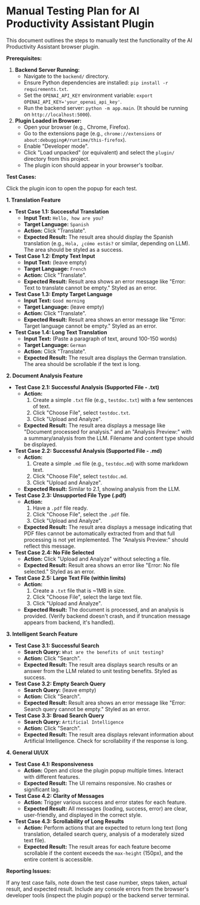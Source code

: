 # Manual Testing Plan for AI Productivity Assistant Plugin

This document outlines the steps to manually test the functionality of the AI Productivity Assistant browser plugin.

**Prerequisites:**

1.  **Backend Server Running:**
    *   Navigate to the `backend/` directory.
    *   Ensure Python dependencies are installed: `pip install -r requirements.txt`.
    *   Set the `OPENAI_API_KEY` environment variable: `export OPENAI_API_KEY='your_openai_api_key'`.
    *   Run the backend server: `python -m app.main`. (It should be running on `http://localhost:5000`).
2.  **Plugin Loaded in Browser:**
    *   Open your browser (e.g., Chrome, Firefox).
    *   Go to the extensions page (e.g., `chrome://extensions` or `about:debugging#/runtime/this-firefox`).
    *   Enable "Developer mode".
    *   Click "Load unpacked" (or equivalent) and select the `plugin/` directory from this project.
    *   The plugin icon should appear in your browser's toolbar.

**Test Cases:**

Click the plugin icon to open the popup for each test.

**1. Translation Feature**

*   **Test Case 1.1: Successful Translation**
    *   **Input Text:** `Hello, how are you?`
    *   **Target Language:** `Spanish`
    *   **Action:** Click "Translate".
    *   **Expected Result:** The result area should display the Spanish translation (e.g., `Hola, ¿cómo estás?` or similar, depending on LLM). The area should be styled as a success.
*   **Test Case 1.2: Empty Text Input**
    *   **Input Text:** (leave empty)
    *   **Target Language:** `French`
    *   **Action:** Click "Translate".
    *   **Expected Result:** Result area shows an error message like "Error: Text to translate cannot be empty." Styled as an error.
*   **Test Case 1.3: Empty Target Language**
    *   **Input Text:** `Good morning`
    *   **Target Language:** (leave empty)
    *   **Action:** Click "Translate".
    *   **Expected Result:** Result area shows an error message like "Error: Target language cannot be empty." Styled as an error.
*   **Test Case 1.4: Long Text Translation**
    *   **Input Text:** (Paste a paragraph of text, around 100-150 words)
    *   **Target Language:** `German`
    *   **Action:** Click "Translate".
    *   **Expected Result:** The result area displays the German translation. The area should be scrollable if the text is long.

**2. Document Analysis Feature**

*   **Test Case 2.1: Successful Analysis (Supported File - .txt)**
    *   **Action:**
        1. Create a simple `.txt` file (e.g., `testdoc.txt`) with a few sentences of text.
        2. Click "Choose File", select `testdoc.txt`.
        3. Click "Upload and Analyze".
    *   **Expected Result:** The result area displays a message like "Document processed for analysis." and an "Analysis Preview:" with a summary/analysis from the LLM. Filename and content type should be displayed.
*   **Test Case 2.2: Successful Analysis (Supported File - .md)**
    *   **Action:**
        1. Create a simple `.md` file (e.g., `testdoc.md`) with some markdown text.
        2. Click "Choose File", select `testdoc.md`.
        3. Click "Upload and Analyze".
    *   **Expected Result:** Similar to 2.1, showing analysis from the LLM.
*   **Test Case 2.3: Unsupported File Type (.pdf)**
    *   **Action:**
        1. Have a `.pdf` file ready.
        2. Click "Choose File", select the `.pdf` file.
        3. Click "Upload and Analyze".
    *   **Expected Result:** The result area displays a message indicating that PDF files cannot be automatically extracted from and that full processing is not yet implemented. The "Analysis Preview:" should reflect this message.
*   **Test Case 2.4: No File Selected**
    *   **Action:** Click "Upload and Analyze" without selecting a file.
    *   **Expected Result:** Result area shows an error like "Error: No file selected." Styled as an error.
*   **Test Case 2.5: Large Text File (within limits)**
    *   **Action:**
        1. Create a `.txt` file that is ~1MB in size.
        2. Click "Choose File", select the large text file.
        3. Click "Upload and Analyze".
    *   **Expected Result:** The document is processed, and an analysis is provided. (Verify backend doesn't crash, and if truncation message appears from backend, it's handled).

**3. Intelligent Search Feature**

*   **Test Case 3.1: Successful Search**
    *   **Search Query:** `What are the benefits of unit testing?`
    *   **Action:** Click "Search".
    *   **Expected Result:** The result area displays search results or an answer from the LLM related to unit testing benefits. Styled as success.
*   **Test Case 3.2: Empty Search Query**
    *   **Search Query:** (leave empty)
    *   **Action:** Click "Search".
    *   **Expected Result:** Result area shows an error message like "Error: Search query cannot be empty." Styled as an error.
*   **Test Case 3.3: Broad Search Query**
    *   **Search Query:** `Artificial Intelligence`
    *   **Action:** Click "Search".
    *   **Expected Result:** The result area displays relevant information about Artificial Intelligence. Check for scrollability if the response is long.

**4. General UI/UX**

*   **Test Case 4.1: Responsiveness**
    *   **Action:** Open and close the plugin popup multiple times. Interact with different features.
    *   **Expected Result:** The UI remains responsive. No crashes or significant lag.
*   **Test Case 4.2: Clarity of Messages**
    *   **Action:** Trigger various success and error states for each feature.
    *   **Expected Result:** All messages (loading, success, error) are clear, user-friendly, and displayed in the correct style.
*   **Test Case 4.3: Scrollability of Long Results**
    *   **Action:** Perform actions that are expected to return long text (long translation, detailed search query, analysis of a moderately sized text file).
    *   **Expected Result:** The result areas for each feature become scrollable if the content exceeds the `max-height` (150px), and the entire content is accessible.

**Reporting Issues:**

If any test case fails, note down the test case number, steps taken, actual result, and expected result. Include any console errors from the browser's developer tools (inspect the plugin popup) or the backend server terminal.
